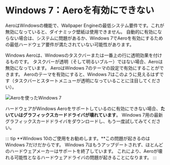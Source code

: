 # Windows 7：Aeroを有効にできない

AeroはWindowsの機能で、Wallpaper Engineの最低システム要件です。これが無効になっていると、ダイナミック壁紙は使用できません。 自動的に有効にならない場合は、システムに問題があるか、Windows 7でAeroを有効にするための最低ハードウェア要件が満たされていない可能性があります。

Windows Aeroは、Windowsのタスクバーまたは一番上の行に透明効果を付けるものです。 タスクバーが透明（そして明るいブルー）ではない場合、Aeroは無効になっています。 AeroはWindows 7のテーマの設定で有効にすることができます。 Aeroのテーマを有効にすると、Windows 7はこのように見えるはずです（タスクバーとスタートメニューが透明になっていることに注目してください）。

![Aeroを使ったWindows 7](./w7.png)

ハードウェアがWindows Aeroをサポートしているのに有効にできない場合、**たいていはグラフィックスカードドライバが壊れています**。 Windows 7用の最新グラフィックスカードドライバをダウンロードし、もう一度試してみてください。

::: tip **Windows 10のご使用をお勧めします。**この問題が起きるのはWindows 7だけだからです。 Windows 7はもうアップデートされず、ほとんどのハードウェアメーカーはサポートを終了しています。 これにより、Aeroが壊れる可能性となるハードウェアドライバの問題が起きることになります。 :::
